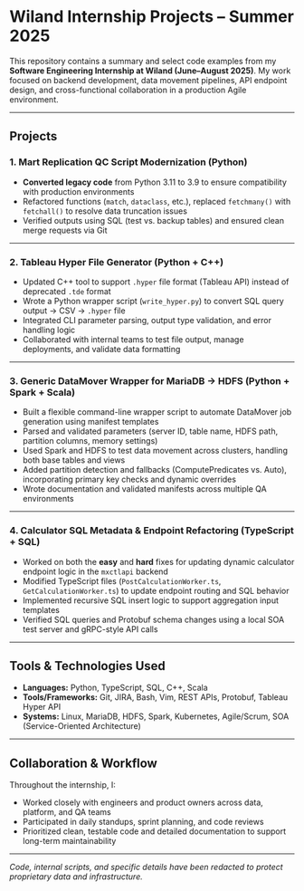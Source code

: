 # Wiland Internship Projects – Summer 2025

This repository contains a summary and select code examples from my **Software Engineering Internship at Wiland (June–August 2025)**. My work focused on backend development, data movement pipelines, API endpoint design, and cross-functional collaboration in a production Agile environment.

---

## Projects

### 1. Mart Replication QC Script Modernization (Python)
- **Converted legacy code** from Python 3.11 to 3.9 to ensure compatibility with production environments  
- Refactored functions (`match`, `dataclass`, etc.), replaced `fetchmany()` with `fetchall()` to resolve data truncation issues  
- Verified outputs using SQL (test vs. backup tables) and ensured clean merge requests via Git

---

### 2. Tableau Hyper File Generator (Python + C++)
- Updated C++ tool to support `.hyper` file format (Tableau API) instead of deprecated `.tde` format  
- Wrote a Python wrapper script (`write_hyper.py`) to convert SQL query output → CSV → `.hyper` file  
- Integrated CLI parameter parsing, output type validation, and error handling logic  
- Collaborated with internal teams to test file output, manage deployments, and validate data formatting

---

### 3. Generic DataMover Wrapper for MariaDB → HDFS (Python + Spark + Scala)
- Built a flexible command-line wrapper script to automate DataMover job generation using manifest templates  
- Parsed and validated parameters (server ID, table name, HDFS path, partition columns, memory settings)  
- Used Spark and HDFS to test data movement across clusters, handling both base tables and views  
- Added partition detection and fallbacks (ComputePredicates vs. Auto), incorporating primary key checks and dynamic overrides  
- Wrote documentation and validated manifests across multiple QA environments

---

### 4. Calculator SQL Metadata & Endpoint Refactoring (TypeScript + SQL)
- Worked on both the **easy** and **hard** fixes for updating dynamic calculator endpoint logic in the `mxctlapi` backend  
- Modified TypeScript files (`PostCalculationWorker.ts`, `GetCalculationWorker.ts`) to update endpoint routing and SQL behavior  
- Implemented recursive SQL insert logic to support aggregation input templates  
- Verified SQL queries and Protobuf schema changes using a local SOA test server and gRPC-style API calls

---

## Tools & Technologies Used
- **Languages:** Python, TypeScript, SQL, C++, Scala  
- **Tools/Frameworks:** Git, JIRA, Bash, Vim, REST APIs, Protobuf, Tableau Hyper API  
- **Systems:** Linux, MariaDB, HDFS, Spark, Kubernetes, Agile/Scrum, SOA (Service-Oriented Architecture)

---

## Collaboration & Workflow
Throughout the internship, I:
- Worked closely with engineers and product owners across data, platform, and QA teams  
- Participated in daily standups, sprint planning, and code reviews  
- Prioritized clean, testable code and detailed documentation to support long-term maintainability  

---

_Code, internal scripts, and specific details have been redacted to protect proprietary data and infrastructure._
